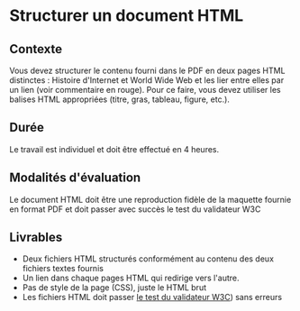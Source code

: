 # Structurer un document HTML

## Contexte

Vous devez structurer le contenu fourni dans le PDF en deux pages HTML distinctes : Histoire d'Internet et World Wide Web et les lier entre elles par un lien (voir commentaire en rouge). Pour ce faire, vous devez utiliser les balises HTML appropriées (titre, gras, tableau, figure, etc.).


## Durée

Le travail est individuel et doit être effectué en 4 heures.


## Modalités d'évaluation
Le document HTML doit être une reproduction fidèle de la maquette fournie en format PDF et doit passer avec succès le test du validateur W3C

## Livrables
- Deux fichiers HTML structurés conformément au contenu des deux fichiers textes fournis
- Un lien dans chaque pages HTML qui redirige vers l'autre.
- Pas de style de la page (CSS), juste le HTML brut
- Les fichiers HTML doit passer [le test du validateur W3C](https://validator.w3.org/)) sans erreurs
